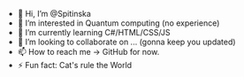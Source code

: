 - 👋 Hi, I’m @Spitinska
- 👀 I’m interested in Quantum computing (no experience) 
- 🌱 I’m currently learning C#/HTML/CSS/JS
- 💞️ I’m looking to collaborate on ... (gonna keep you updated)
- 📫 How to reach me -> GitHub for now.
- ⚡ Fun fact: Cat's rule the World

<!---
Spitinska/Spitinska is a ✨ special ✨ repository because its `README.md` (this file) appears on your GitHub profile.
You can click the Preview link to take a look at your changes.
--->
